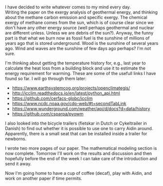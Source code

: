 <!--
.. title: 2017-05-31 daily notes
.. slug: 2017-05-31-daily-notes
.. date: 2017-05-31 08:57:10 UTC+02:00
.. tags:
.. category:
.. link:
.. description:
.. type: text
-->

I have decided to write whatever comes to my mind every day.  
Writing the paper on the exergy analysis of geothermal energy, and thinking about the methane carbon emission and specific exergy. The chemical exergy of methane comes from the sun, which is of course clear since we don't have any other energy source (well perhaps geothermal and nuclear are different unless. Unless we are debris of the sun?). Anyway, the funny part is that what we burn now as fossil fuel is the sunshine of millions of years ago that is stored underground. Wood is the sunshine of several years ago. Wind and waves are the sunshine of few days ago perhaps? I'm not sure.  

I'm thinking about getting the temperature history for, e.g., last year to calculate the heat loss from a building block and use it to estimate the energy requirement for warming. These are some of the usefull links I have found so far. I will go through them later:

  + https://www.earthsystemcog.org/projects/openclimategis/
  + http://icclim.readthedocs.io/en/latest/python_api.html
  + https://github.com/cerfacs-globc/icclim
  + https://www.ncdc.noaa.gov/cdo-web/#t=secondTabLink
  + https://www.wunderground.com/weather/api/d/docs?d=data/history
  + https://github.com/csparpa/pyowm  

I also looked into the bicycle trailers (fietskar in Dutch or Cykeltrailer in Danish) to find out whether it is possible to use one to carry Aidin around. Apparently, there is a small seat that can be installed inside a trailer for newborns.  

I wrote two more pages of our paper. The mathematical modeling section is now complete. Tomorrow I'll work on the results and discussion and then hopefully before the end of the week I can take care of the introduction and send it away.  

Now I'm going home to have a cup of coffee (decaf), play with Aidin, and work on another paper if time permits.

